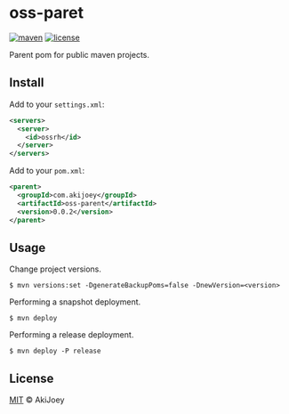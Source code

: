 # oss-paret

[![maven][maven-image]][maven-url]
[![license][license-image]][license-url]

Parent pom for public maven projects.

## Install

Add to your `settings.xml`:

```xml
<servers>
  <server>
    <id>ossrh</id>
  </server>
</servers>
```

Add to your `pom.xml`:

```xml
<parent>
  <groupId>com.akijoey</groupId>
  <artifactId>oss-parent</artifactId>
  <version>0.0.2</version>
</parent>
```

## Usage

Change project versions.

`$ mvn versions:set -DgenerateBackupPoms=false -DnewVersion=<version>`

Performing a snapshot deployment.

`$ mvn deploy`

Performing a release deployment.

`$ mvn deploy -P release`

## License

[MIT][license-url] © AkiJoey

[maven-image]: https://img.shields.io/maven-central/v/com.akijoey/oss-parent.svg?label=maven
[maven-url]: https://search.maven.org/search?q=g:%22com.akijoey%22%20AND%20a:%22oss-parent%22
[license-image]: https://img.shields.io/github/license/akijoey/oss-parent
[license-url]: https://github.com/akijoey/oss-parent/blob/master/LICENSE
